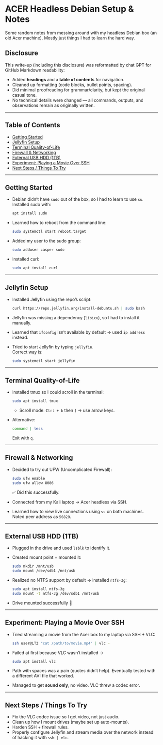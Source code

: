 # ACER Headless Debian Setup & Notes

Some random notes from messing around with my headless Debian box (an old Acer machine). Mostly just things I had to learn the hard way.

## Disclosure
This write-up (including this disclosure) was reformatted by chat GPT for GitHub Markdown readability:
- Added **headings** and a **table of contents** for navigation.  
- Cleaned up formatting (code blocks, bullet points, spacing).  
- Did minimal proofreading for grammar/clarity, but kept the original casual tone.  
- No technical details were changed — all commands, outputs, and observations remain as originally written.
---

## Table of Contents
- [Getting Started](#getting-started)
- [Jellyfin Setup](#jellyfin-setup)
- [Terminal Quality-of-Life](#terminal-quality-of-life)
- [Firewall & Networking](#firewall--networking)
- [External USB HDD (1TB)](#external-usb-hdd-1tb)
- [Experiment: Playing a Movie Over SSH](#experiment-playing-a-movie-over-ssh)
- [Next Steps / Things To Try](#next-steps--things-to-try)

---

## Getting Started

- Debian didn’t have `sudo` out of the box, so I had to learn to use `su`.  
  Installed sudo with:  
  ```bash
  apt install sudo
  ```

- Learned how to reboot from the command line:  
  ```bash
  sudo systemctl start reboot.target
  ```

- Added my user to the sudo group:  
  ```bash
  sudo adduser casper sudo
  ```

- Installed curl:  
  ```bash
  sudo apt install curl
  ```

---

## Jellyfin Setup

- Installed Jellyfin using the repo’s script:  
  ```bash
  curl https://repo.jellyfin.org/install-debuntu.sh | sudo bash
  ```

- Jellyfin was missing a dependency (`libicu`), so I had to install it manually.

- Learned that `ifconfig` isn’t available by default → used `ip address` instead.

- Tried to start Jellyfin by typing `jellyfin`.  
  Correct way is:  
  ```bash
  sudo systemctl start jellyfin
  ```

---

## Terminal Quality-of-Life

- Installed tmux so I could scroll in the terminal:  
  ```bash
  sudo apt install tmux
  ```
  - Scroll mode: `Ctrl + b` then `[` → use arrow keys.  

- Alternative:  
  ```bash
  command | less
  ```
  Exit with `q`.

---

## Firewall & Networking

- Decided to try out UFW (Uncomplicated Firewall):  
  ```bash
  sudo ufw enable
  sudo ufw allow 8086
  ```
  ✅ Did this successfully.

- Connected from my Kali laptop → Acer headless via SSH.

- Learned how to view live connections using `ss` on both machines.  
  Noted peer address as `56820`.

---

## External USB HDD (1TB)

- Plugged in the drive and used `lsblk` to identify it.

- Created mount point + mounted it:  
  ```bash
  sudo mkdir /mnt/usb
  sudo mount /dev/sdb1 /mnt/usb
  ```

- Realized no NTFS support by default → installed `ntfs-3g`:  
  ```bash
  sudo apt install ntfs-3g
  sudo mount -t ntfs-3g /dev/sdb1 /mnt/usb
  ```

- Drive mounted successfully 🎉

---

## Experiment: Playing a Movie Over SSH

- Tried streaming a movie from the Acer box to my laptop via SSH + VLC:  
  ```bash
  ssh user@LT2 "cat /path/to/movie.mp4" | vlc -
  ```

- Failed at first because VLC wasn’t installed →  
  ```bash
  sudo apt install vlc
  ```

- Path with spaces was a pain (quotes didn’t help). Eventually tested with a different AVI file that worked.

- Managed to get **sound only**, no video. VLC threw a codec error.  

---

## Next Steps / Things To Try
- Fix the VLC codec issue so I get video, not just audio.
- Clean up how I mount drives (maybe set up auto-mounts).
- Harden SSH + firewall rules.
- Properly configure Jellyfin and stream media over the network instead of hacking it with `ssh | vlc`.
